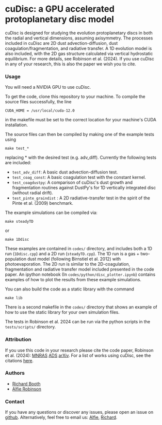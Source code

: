 # cuDisc: a GPU accelerated protoplanetary disc model

cuDisc is designed for studying the evolution protoplanetary discs in both the radial and vertical dimensions, assuming axisymmetry. The processes included in cuDisc are 2D dust advection-diffusion, dust coagulation/fragmentation, and radiative transfer. A 1D evolution model is also included, with the 2D gas structure calculated via vertical hydrostatic equilibrium. For more details, see Robinson et al. (2024). If you use cuDisc in any of your research, this is also the paper we wish you to cite. 

### Usage ###

You will need a NVIDIA GPU to use cuDisc.

To get the code, clone this repository to your machine. To compile the source files successfully, the line 

    CUDA_HOME = /usr/local/cuda-12.0

in the makefile must be set to the correct location for your machine's CUDA installation.

The source files can then be compiled by making one of the example tests using

    make test_*

replacing * with the desired test (e.g. adv_diff). Currently the following tests are included: 
* `test_adv_diff`: A basic dust advection-diffusion test.
* `test_coag_const`: A basic coagulation test with the constant kernel.
* `test_coagdustpy`: A comparison of cuDisc's dust growth and fragmentation routines against DustPy's for 1D vertically integrated disc (without radial drift).
* `test_pinte_graindist` : A 2D radiative-transfer test in the spirit of the Pinte et al. (2009) benchmark.

The example simulations can be compiled via:
    
    make steadyTD

or

    make 1Ddisc

These examples are contained in  `codes/` directory, and includes both a 1D run (`1Ddisc.cpp`) and a 2D run (`steadyTD.cpp`). The 1D run is a gas + two-population dust model (following Birnstiel et al. 2012) with photoevaporation. The 2D run is similar to the 2D-coagulation, fragmentation and radiative transfer model included presented in the code paper.
An ipython notebook (In `codes/python/disc_plotter.ipynb`) contains examples of how to plot the results from these example simulations.

You can also build the code as a static library with the command

    make lib

There is a second makefile in the `codes/` directory that shows an example of how to use the static library for your own simulation files.

The tests in Robinson et al. 2024 can be run via the python scripts in the `tests/scripts/` directory.


### Attribution ###

If you use this code in your research please cite the code paper, Robinson et al. (2024): [MNRAS]() [ADS]() [arXiv](). 
For a list of works using cuDisc, see the citations [here]().

### Authors ###

- [Richard Booth](https://github.com/rbooth200)
- [Alfie Robinson](https://github.com/alfrob98)

### Contact ###

If you have any questions or discover any issues, please open an issue on [github](https://github.com/cuDisc/cuDisc/issues). Alternatively, feel free to email us: [Alfie](mailto:a.robinson21@imperial.ac.uk), [Richard](mailto:r.a.booth@leeds.ac.uk). 